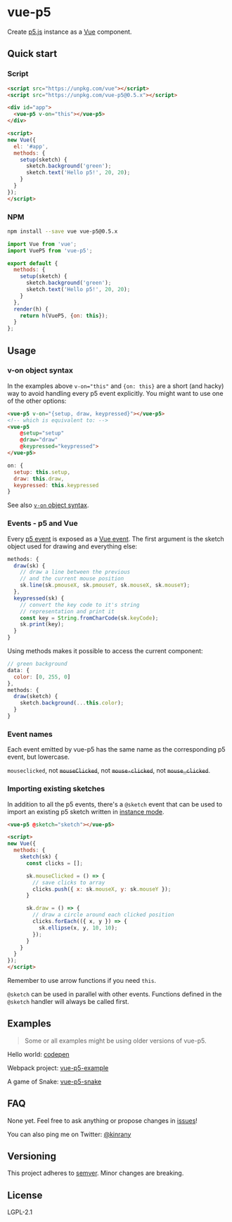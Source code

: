 # vue-p5

Create [p5.js](https://p5js.org/) instance as a [Vue](https://vuejs.org/) component.


## Quick start

### Script

```html
<script src="https://unpkg.com/vue"></script>
<script src="https://unpkg.com/vue-p5@0.5.x"></script>

<div id="app">
  <vue-p5 v-on="this"></vue-p5>
</div>

<script>
new Vue({
  el: '#app',
  methods: {
    setup(sketch) {
      sketch.background('green');
      sketch.text('Hello p5!', 20, 20);
    }
  }
});
</script>
```

### NPM

```bash
npm install --save vue vue-p5@0.5.x
```

```javascript
import Vue from 'vue';
import VueP5 from 'vue-p5';

export default {
  methods: {
    setup(sketch) {
      sketch.background('green');
      sketch.text('Hello p5!', 20, 20);
    }
  },
  render(h) { 
    return h(VueP5, {on: this}); 
  }
};
```

## Usage

### v-on object syntax

In the examples above `v-on="this"` and `{on: this}` are a short (and hacky) way to avoid handling every p5 event explicitly. You might want to use one of the other options:

```html
<vue-p5 v-on="{setup, draw, keypressed}"></vue-p5>
<!-- which is equivalent to: -->
<vue-p5 
    @setup="setup"
    @draw="draw"
    @keypressed="keypressed">
</vue-p5>
```

```javascript
on: {
  setup: this.setup, 
  draw: this.draw, 
  keypressed: this.keypressed
}
```

See also [`v-on` object syntax](https://vuejs.org/v2/api/#v-on).

### Events - p5 and Vue

Every [p5 event](https://p5js.org/reference/#group-Events) is exposed as a [Vue event](https://vuejs.org/v2/guide/events.html). The first argument is the sketch object used for drawing and everything else:

```javascript
methods: {
  draw(sk) {
    // draw a line between the previous
    // and the current mouse position
    sk.line(sk.pmouseX, sk.pmouseY, sk.mouseX, sk.mouseY);
  },
  keypressed(sk) {
    // convert the key code to it's string
    // representation and print it
    const key = String.fromCharCode(sk.keyCode);
    sk.print(key);
  }
}
```

Using methods makes it possible to access the current component:

```javascript
// green background
data: {
  color: [0, 255, 0]
},
methods: {
  draw(sketch) {
    sketch.background(...this.color);
  }
}
```

### Event names

Each event emitted by vue-p5 has the same name as the corresponding p5 event, but lowercase. 

`mouseclicked`, not ~~`mouseClicked`~~, not ~~`mouse-clicked`~~, not ~~`mouse_clicked`~~.

### Importing existing sketches

In addition to all the p5 events, there's a `@sketch` event that can be used to import an existing p5 sketch written in [instance mode](https://github.com/processing/p5.js/wiki/Global-and-instance-mode).

```html
<vue-p5 @sketch="sketch"></vue-p5>

<script>
new Vue({
  methods: {
    sketch(sk) {
      const clicks = [];

      sk.mouseClicked = () => {
        // save clicks to array
        clicks.push({ x: sk.mouseX, y: sk.mouseY });
      }

      sk.draw = () => {
        // draw a circle around each clicked position
        clicks.forEach(({ x, y }) => {
          sk.ellipse(x, y, 10, 10);
        });
      }
    }
  }
});
</script>
```

Remember to use arrow functions if you need `this`.

`@sketch` can be used in parallel with other events. Functions defined in the `@sketch` handler will always be called first.

## Examples

> Some or all examples might be using older versions of vue-p5.

Hello world: [codepen](https://codepen.io/Kinrany/pen/pKdpbV)

Webpack project: [vue-p5-example](https://github.com/Kinrany/vue-p5-example/)

A game of Snake: [vue-p5-snake](https://github.com/Kinrany/vue-p5-snake/)

## FAQ

None yet. Feel free to ask anything or propose changes in [issues](https://github.com/Kinrany/vue-p5/issues)!

You can also ping me on Twitter: [@kinrany](https://twitter.com/kinrany)

## Versioning

This project adheres to [semver](https://semver.org/). Minor changes are breaking.

## License

LGPL-2.1
